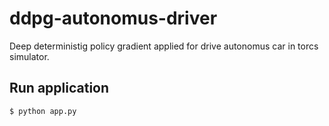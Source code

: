 # ddpg-autonomus-driver

Deep deterministig policy gradient applied for drive autonomus car in torcs simulator.

## Run application
```bash
$ python app.py
```
